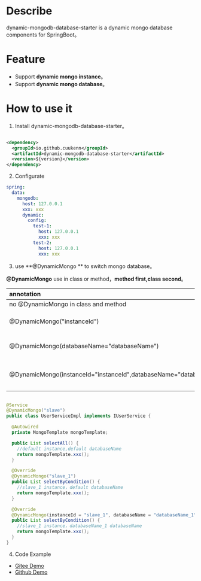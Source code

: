 # Describe

dynamic-mongodb-database-starter is a dynamic mongo database components for SpringBoot。

# Feature

- Support **dynamic mongo instance**。
- Support **dynamic mongo database**。

# How to use it

1. Install dynamic-mongodb-database-starter。

```xml

<dependency>
  <groupId>io.github.cuukenn</groupId>
  <artifactId>dynamic-mongodb-database-starter</artifactId>
  <version>${version}</version>
</dependency>
```

2. Configurate

```yaml
spring:
  data:
    mongodb:
      host: 127.0.0.1
      xxx: xxx
      dynamic:
        config:
          test-1:
            host: 127.0.0.1
            xxx: xxx
          test-2:
            host: 127.0.0.1
            xxx: xxx
```

3. use  **@DynamicMongo ** to  switch mongo database。

**@DynamicMongo** use in class or method，**method first,class second**。

| annotation                                                   | result                                        |
| :----------------------------------------------------------- | :-------------------------------------------- |
| no @DynamicMongo in class and method                         | default                                       |
| @DynamicMongo("instanceId")                                  | mongodb instance of instanceId                |
| @DynamicMongo(databaseName="databaseName")                   | mongodb dayabase of databaseName              |
| @DynamicMongo(instanceId="instanceId",databaseName="databaseName") | mongodb instance of instanceId & databaseName |

```java

@Service
@DynamicMongo("slave")
public class UserServiceImpl implements IUserService {

  @Autowired
  private MongoTemplate mongoTemplate;

  public List selectAll() {
    //default instance,default databaseName
    return mongoTemplate.xxx();
  }

  @Override
  @DynamicMongo("slave_1")
  public List selectByCondition() {
    //slave_1 instance，default databaseName
    return mongoTemplate.xxx();
  }

  @Override
  @DynamicMongo(instanceId = "slave_1", databaseName = "databaseName_1")
  public List selectByCondition() {
    //slave_1 instance，databaseName_1 databaseName
    return mongoTemplate.xxx();
  }
}
```

4. Code Example

- [Gitee Demo](https://gitee.com/cuukenn/open-source-study/tree/master/sample/dynamic-mongodb-demo)
- [Github Demo](https://github.com/cuukenn/open-source-study/tree/master/sample/dynamic-mongodb-demo)